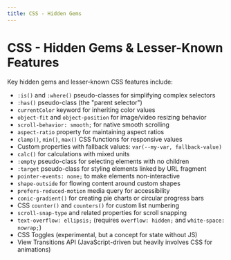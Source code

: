 ```yaml
---
title: CSS - Hidden Gems
---
```


# CSS - Hidden Gems & Lesser-Known Features

Key hidden gems and lesser-known CSS features include:

- `:is()` and `:where()` pseudo-classes for simplifying complex selectors
- `:has()` pseudo-class (the "parent selector")
- `currentColor` keyword for inheriting color values
- `object-fit` and `object-position` for image/video resizing behavior
- `scroll-behavior: smooth;` for native smooth scrolling
- `aspect-ratio` property for maintaining aspect ratios
- `clamp()`, `min()`, `max()` CSS functions for responsive values
- Custom properties with fallback values: `var(--my-var, fallback-value)`
- `calc()` for calculations with mixed units
- `:empty` pseudo-class for selecting elements with no children
- `:target` pseudo-class for styling elements linked by URL fragment
- `pointer-events: none;` to make elements non-interactive
- `shape-outside` for flowing content around custom shapes
- `prefers-reduced-motion` media query for accessibility
- `conic-gradient()` for creating pie charts or circular progress bars
- CSS `counter()` and `counters()` for custom list numbering
- `scroll-snap-type` and related properties for scroll snapping
- `text-overflow: ellipsis;` (requires `overflow: hidden;` and `white-space: nowrap;`)
- CSS Toggles (experimental, but a concept for state without JS)
- View Transitions API (JavaScript-driven but heavily involves CSS for animations)
